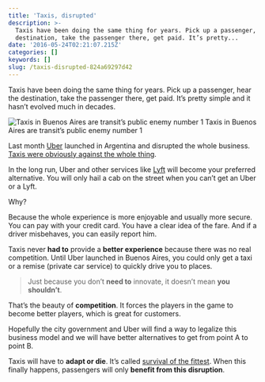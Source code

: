 ```yaml
---
title: 'Taxis, disrupted'
description: >-
  Taxis have been doing the same thing for years. Pick up a passenger, hear the
  destination, take the passenger there, get paid. It’s pretty...
date: '2016-05-24T02:21:07.215Z'
categories: []
keywords: []
slug: /taxis-disrupted-824a69297d42
---
```


Taxis have been doing the same thing for years. Pick up a passenger, hear the destination, take the passenger there, get paid. It’s pretty simple and it hasn’t evolved much in decades.

![Taxis in Buenos Aires are transit’s public enemy number 1](https://cdn-images-1.medium.com/max/800/1*LXosh5_4JAtrJSViammElw.jpeg)
Taxis in Buenos Aires are transit’s public enemy number 1

Last month [Uber](https://www.uber.com/) launched in Argentina and disrupted the whole business. [Taxis were obviously against the whole thing](http://www.businessinsider.com/argentina-crackdown-on-uber-2016-4).

In the long run, Uber and other services like [Lyft](https://www.lyft.com/) will become your preferred alternative. You will only hail a cab on the street when you can’t get an Uber or a Lyft.

Why?

Because the whole experience is more enjoyable and usually more secure. You can pay with your credit card. You have a clear idea of the fare. And if a driver misbehaves, you can easily report him.

Taxis never **had to** provide a **better experience** because there was no real competition. Until Uber launched in Buenos Aires, you could only get a taxi or a remise (private car service) to quickly drive you to places.

> Just because you don’t **need to** innovate, it doesn’t mean **you shouldn’t**.

That’s the beauty of **competition**. It forces the players in the game to become better players, which is great for customers.

Hopefully the city government and Uber will find a way to legalize this business model and we will have better alternatives to get from point A to point B.

Taxis will have to **adapt or die**. It’s called [survival of the fittest](https://en.wikipedia.org/wiki/Survival_of_the_fittest). When this finally happens, passengers will only **benefit from this disruption**.